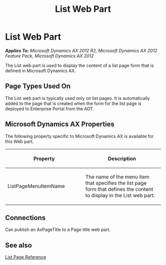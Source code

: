 ﻿---
title: List Web Part
TOCTitle: List
ms:assetid: e8edacf0-dc87-4020-8f4d-2aa5afaadedb
ms:mtpsurl: https://msdn.microsoft.com/en-us/library/Gg862514(v=AX.60)
ms:contentKeyID: 35246171
ms.date: 11/07/2012
mtps_version: v=AX.60
---

# List Web Part 


_**Applies To:** Microsoft Dynamics AX 2012 R2, Microsoft Dynamics AX 2012 Feature Pack, Microsoft Dynamics AX 2012_

The List web part is used to display the content of a list page form that is defined in Microsoft Dynamics AX.

## Page Types Used On

The List web part is typically used only on list pages. It is automatically added to the page that is created when the form for the list page is deployed to Enterprise Portal from the AOT.

## Microsoft Dynamics AX Properties

The following property specific to Microsoft Dynamics AX is available for this Web part.

<table>
<colgroup>
<col style="width: 50%" />
<col style="width: 50%" />
</colgroup>
<thead>
<tr class="header">
<th><p>Property</p></th>
<th><p>Description</p></th>
</tr>
</thead>
<tbody>
<tr class="odd">
<td><p>ListPageMenuItemName</p></td>
<td><p>The name of the menu item that specifies the list page form that defines the content to display in the List web part.</p></td>
</tr>
</tbody>
</table>


## Connections

Can publish an AxPageTitle to a Page title web part.

## See also

[List Page Reference](list-page-reference.md)

